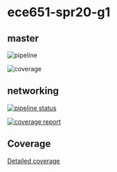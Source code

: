 # ece651-spr20-g1

## master

![pipeline](https://gitlab.oit.duke.edu/cw402/ece651-spr20-g1/badges/master/pipeline.svg)

![coverage](https://gitlab.oit.duke.edu/cw402/ece651-spr20-g1/badges/master/coverage.svg?job=test)

## networking

[![pipeline status](https://gitlab.oit.duke.edu/cw402/ece651-spr20-g1/badges/networking/pipeline.svg)](https://gitlab.oit.duke.edu/cw402/ece651-spr20-g1/commits/networking)

[![coverage report](https://gitlab.oit.duke.edu/cw402/ece651-spr20-g1/badges/networking/coverage.svg)](https://gitlab.oit.duke.edu/cw402/ece651-spr20-g1/commits/networking)

## Coverage
[Detailed coverage](https://cw402.pages.oit.duke.edu/ece651-spr20-g1/dashboard.html)
